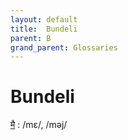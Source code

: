```yaml
---
layout: default
title:  Bundeli
parent: B
grand_parent: Glossaries
---
```


# Bundeli


[मै](https://en.wiktionary.org/wiki/?curid=6556297)
: /mɛ/, /məj/

